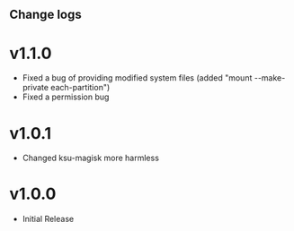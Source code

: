 ## Change logs

# v1.1.0
* Fixed a bug of providing modified system files (added "mount --make-private each-partition")
* Fixed a permission bug

# v1.0.1
* Changed ksu-magisk more harmless

# v1.0.0
* Initial Release

##
